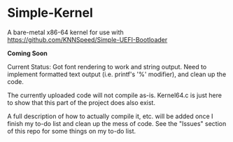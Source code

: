 # Simple-Kernel
A bare-metal x86-64 kernel for use with https://github.com/KNNSpeed/Simple-UEFI-Bootloader

**Coming Soon**

Current Status: Got font rendering to work and string output. Need to implement formatted text output (i.e. printf's '%' modifier), and clean up the code.

The currently uploaded code will not compile as-is. Kernel64.c is just here to show that this part of the project does also exist.   
  
A full description of how to actually compile it, etc. will be added once I finish my to-do list and clean up the mess of code. See the "Issues" section of this repo for some things on my to-do list.
